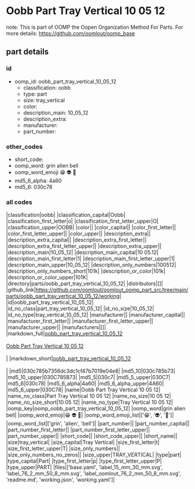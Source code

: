 # Oobb Part Tray Vertical 10 05 12  

note: This is part of OOMP the Oopen Organization Method For Parts. For more details: https://github.com/oomlout/oomp_base

##  part details





### id
* oomp_id: oobb_part_tray_vertical_10_05_12
  * classification: oobb
  * type: part
  * size: tray_vertical
  * color: 
  * description_main: 10_05_12
  * description_extra: 
  * manufacturer: 
  * part_number: 

### other_codes
* short_code: 
* oomp_word: grin alien bell
* oomp_word_emoji :grin: :alien: :bell:
* md5_6_alpha: 4a60
* md5_6: 030c78

### all codes 
|classification|oobb|
|classification_capital|Oobb|
|classification_first_letter|o|
|classification_first_letter_upper|O|
|classification_upper|OOBB|
|color||
|color_capital||
|color_first_letter||
|color_first_letter_upper||
|color_upper||
|description_extra||
|description_extra_capital||
|description_extra_first_letter||
|description_extra_first_letter_upper||
|description_extra_upper||
|description_main|10_05_12|
|description_main_capital|10 05.12|
|description_main_first_letter|1|
|description_main_first_letter_upper|1|
|description_main_upper|10_05_12|
|description_only_numbers|100512|
|description_only_numbers_short|101k|
|description_or_color|101k|
|description_or_color_upper|101K|
|directory|parts/oobb_part_tray_vertical_10_05_12|
|distributors|[]|
|github_link|https://github.com/oomlout/oomlout_oomp_part_src/tree/main/parts/oobb_part_tray_vertical_10_05_12/working|
|id|oobb_part_tray_vertical_10_05_12|
|id_no_class|part_tray_vertical_10_05_12|
|id_no_size|10_05_12|
|id_no_type|tray_vertical_10_05_12|
|manufacturer||
|manufacturer_capital||
|manufacturer_first_letter||
|manufacturer_first_letter_upper||
|manufacturer_upper||
|manufacturers|[]|
|markdown_full|[oobb_part_tray_vertical_10_05_12](https://github.com/oomlout/oomlout_oomp_part_src/tree/main/parts/oobb_part_tray_vertical_10_05_12/working)<br>[](https://github.com/oomlout/oomlout_oomp_part_src/tree/main/parts/oobb_part_tray_vertical_10_05_12/working)<br>[Oobb Part Tray Vertical 10 05 12](https://github.com/oomlout/oomlout_oomp_part_src/tree/main/parts/oobb_part_tray_vertical_10_05_12/working)<br><br>|
|markdown_short|[oobb_part_tray_vertical_10_05_12](https://github.com/oomlout/oomlout_oomp_part_src/tree/main/parts/oobb_part_tray_vertical_10_05_12/working)<br><br>|
|md5|030c785b7356dc3dc1cf47b7019e04e8|
|md5_10|030c785b73|
|md5_10_upper|030C785B73|
|md5_5|030c7|
|md5_5_upper|030C7|
|md5_6|030c78|
|md5_6_alpha|4a60|
|md5_6_alpha_upper|4A60|
|md5_6_upper|030C78|
|name|Oobb Part Tray Vertical 10 05 12|
|name_no_class|Part Tray Vertical 10 05 12|
|name_no_size|10 05 12|
|name_no_size_short|10 05 12|
|name_no_type|Tray Vertical 10 05 12|
|oomp_key|oomp_oobb_part_tray_vertical_10_05_12|
|oomp_word|grin alien bell|
|oomp_word_emoji|:grin: :alien: :bell:|
|oomp_word_emoji_list|[':grin:', ':alien:', ':bell:']|
|oomp_word_list|['grin', 'alien', 'bell']|
|part_number||
|part_number_capital||
|part_number_first_letter||
|part_number_first_letter_upper||
|part_number_upper||
|short_code||
|short_code_upper||
|short_name||
|size|tray_vertical|
|size_capital|Tray Vertical|
|size_first_letter|t|
|size_first_letter_upper|T|
|size_only_numbers||
|size_only_numbers_no_zeros||
|size_upper|TRAY_VERTICAL|
|type|part|
|type_capital|Part|
|type_first_letter|p|
|type_first_letter_upper|P|
|type_upper|PART|
|files|['base.yaml', 'label_15_mm_30_mm.svg', 'label_76_2_mm_50_8_mm.svg', 'label_oomlout_76_2_mm_50_8_mm.svg', 'readme.md', 'working.json', 'working.yaml']|
